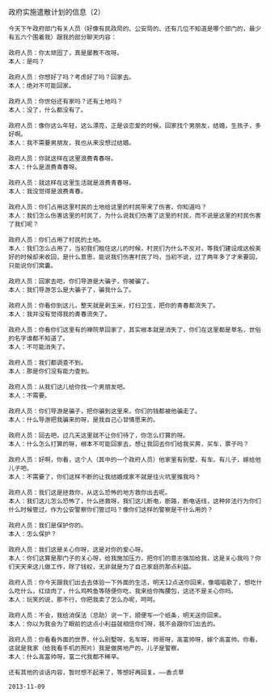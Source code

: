 政府实施遣散计划的信息（2）


    今天下午政府部门有关人员（好像有民政局的、公安局的、还有几位不知道是哪个部门的，最少有五六个围着我）跟我的部分聊天内容：
    
    政府人员：你太顽固了，真是屡教不改呀。
    本人：是吗？
    
    政府人员：你想好了吗？考虑好了吗？回家去。
    本人：绝对不可能回家。
    
    政府人员：你世俗还有家吗？还有土地吗？
    本人：没了，什么都没有了。
    
    政府人员：像你这么年轻，这么漂亮，正是谈恋爱的时候，回家找个男朋友，结婚，生孩子，多好啊。
    本人：我不需要男朋友，我也从来没想过结婚。
    
    政府人员：你就这样在这里浪费青春呀。
    本人：什么是浪费青春呀。
    
    政府人员：就这样在这里生活就是浪费青春呀。
    本人：我没觉得是浪费青春。
    
    政府人员：你们占用这里村民的土地给这里的村民带来了伤害，你知道吗？
    本人：我们怎么伤害这里的村民了，为什么说我们伤害了这里的村民，而不说是这里的村民伤害了我们呢？
    
    政府人员：你们占用了村民的土地。
    本人：我们怎么占用了，当初我们租住这儿的时候，村民们为什么不反对，等我们建设成这般美好的时候却来收回，是什么意思，能说我们伤害村民了吗，当初不说，过了两年多了才来要回，只能说你们窝囊。
    
    政府人员：回家去吧，你们导游是大骗子，你被骗了。
    本人：我们导游怎么是大骗子了，骗我什么了。
    
    政府人员：你看你到这儿，整天就是剥玉米，打扫卫生，把你的青春都流失了。
    本人：我并没有觉得我的青春流失了。
    
    政府人员：你看你们这里有的禅院草回家了，其实根本就是消失了，你们在这里都是草名，世俗的名字谁都不知道了。
    本人：不可能消失了。
    
    政府人员：我们都调查不到。
    本人：那是你们没有能力查到。
    
    政府人员：从我们这儿给你找一个男朋友吧。
    本人：不需要。
    
    政府人员：你们导游是骗子，把你骗到这里来，你们的钱都被他骗走了。
    本人：什么导游把我骗来的呀，是我自己心甘情愿来的。
    
    政府人员：回去吧，过几天这里就不让你们待了，你怎么打算的呀。
    本人：什么怎么打算的呀，根本不可能回家去，想让我回去你们给我买房，买车，票子吗？
    
    政府人员：好啊，你看，这个人（其中的一个政府人员）他家里有别墅，有车，有儿子，嫁给他儿子吧。
    本人：不需要了，你们这样不断的让我结婚成家不就是往火坑里推我吗？
    
    政府人员：我们这是拯救你，从这么恐怖的地方救你出去呢。
    本人：我们这儿怎么恐怖了，什么拯救呀，我们这儿断电，断路，断电话线，这种非法行为你们什么时候管过，作为公安警察你们管过吗？像你们这样的警察是干什么用的？
    
    政府人员：我们是保护你的。
    本人：怎么保护？
    
    政府人员：我们这是关心你呀，这是对你的爱心呀。
    本人：你们这算是那门子的关心呀，给我施加压力，把你们的意志强加给我，这是关心我吗？你们天天来这儿做工作，除了钱权，无非就是为了自己家庭的那点利益。
    
    政府人员：你今天跟我们出去去体验一下外面的生活，明天12点送你回来，像唱唱歌了，想吃什么吃什么，红烧肉了，什么鸡鸭鱼等随便你吃，我来给你掏腰包，这还不是关心你吗。
    本人：玩笑的说，那不行，你把我卖了怎么办呢，呵呵。
    
    政府人员：不会，我给消保法（总助）说一下，顺便写一个纸条，明天送你回来。
    本人：你以为我会为了眼前的这点小利益就相信你们呀，我不会跟你们出去的。
    
    政府人员：你看看外面的世界，什么别墅呀，名车呀，帅哥呀，高富帅呀，嫁个高富帅。你看，这就是我家（给我看手机的照片）我是做房地产的，儿子是警察。
    本人：什么高富帅呀，富二代我都不稀罕。
    
    还有其他的谈话内容，暂时想不起来了，等想好再回复。——香贞草
    
    2013-11-09



